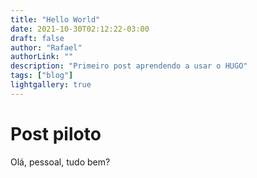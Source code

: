 ```yaml
---
title: "Hello World"
date: 2021-10-30T02:12:22-03:00
draft: false
author: "Rafael"
authorLink: ""
description: "Primeiro post aprendendo a usar o HUGO"
tags: ["blog"]
lightgallery: true
---
```


# Post piloto


Olá, pessoal, tudo bem?
